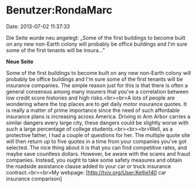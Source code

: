Benutzer:RondaMarc
==================

Date: 2013-07-02 11:37:33

Die Seite wurde neu angelegt: „Some of the first buildings to become
built on any new non-Earth colony will probably be office buildings and
I\'m sure some of the first tenants will be insura..."

**Neue Seite**

<div>

Some of the first buildings to become built on any new non-Earth colony
will probably be office buildings and I\'m sure some of the first
tenants will be insurance companies. The simple reason just for this is
that there is often a general consensus among many insurers that you\'ve
a correlation between low credit score histories and high
risks.\<br\>\<br\>A lots of people are wondering where the top places
are to get daily motor insurance quotes. It is really a matter of prime
importance since the need of such affordable insurance plans is
increasing across America. Driving in Ann Arbor carries a similar
dangers every large city, these dangers could be slightly worse with
such a large percentage of college students.\<br\>\<br\>\<br\>Well, as a
protective father, I had a couple of questions for her. The multiple
quote site will then return up to five quotes in a time from your
companies you\'ve got selected. The nice thing about it is that you can
find competitive rates, and maybe save countless dollars. However, be
aware with the scams and fraud companies. Instead, you ought to take
some safety measures and obtain the roadside assistance clause added to
your car or truck insurance contract.\<br\>\<br\>My webpage:
\[http://tviv.org/User:Kellie140 car insurance comparison\]

</div>
